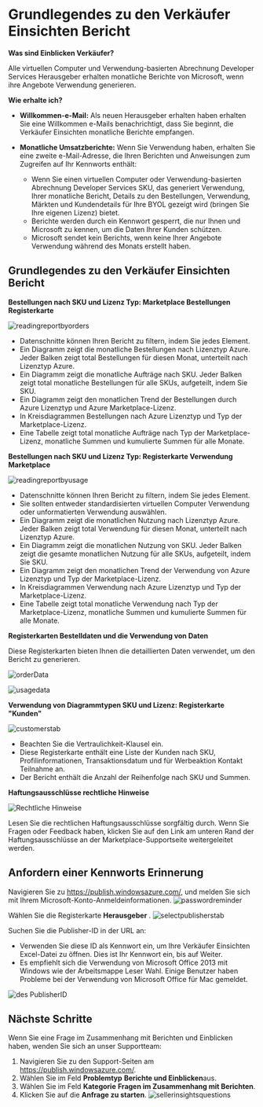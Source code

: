 <properties
   pageTitle="Grundlegendes zu Azure Marketplace Verwendung basierenden Berichte und Verkäufer Einsichten reporting | Microsoft Azure"
   description="Als Verkäufer auf Azure Marketplace verstehen Sie Ihrer Verwendung-basierten Bericht, auch bekannt als ein Verkäufer Einsichten von Berichten"
   services="Azure Marketplace"
   documentationCenter="na"
   authors="v-jeana"
   manager="lakoch"
   editor=""/>

<tags
   ms.service="marketplace"
   ms.devlang="na"
   ms.topic="article"
   ms.tgt_pltfrm="na"
   ms.workload="na"
   ms.date="02/05/2016"
   ms.author="v-jeana; hascipio"/>

# <a name="understand-your-seller-insights-report"></a>Grundlegendes zu den Verkäufer Einsichten Bericht

**Was sind Einblicken Verkäufer?**

Alle virtuellen Computer und Verwendung-basierten Abrechnung Developer Services Herausgeber erhalten monatliche Berichte von Microsoft, wenn ihre Angebote Verwendung generieren.

**Wie erhalte ich?**

- **Willkommen-e-Mail:** Als neuen Herausgeber erhalten haben erhalten Sie eine Willkommen e-Mails benachrichtigt, dass Sie beginnt, die Verkäufer Einsichten monatliche Berichte empfangen.

- **Monatliche Umsatzberichte:**  Wenn Sie Verwendung haben, erhalten Sie eine zweite e-Mail-Adresse, die Ihren Berichten und Anweisungen zum Zugreifen auf Ihr Kennworts enthält:

    - Wenn Sie einen virtuellen Computer oder Verwendung-basierten Abrechnung Developer Services SKU, das generiert Verwendung, Ihrer monatliche Bericht, Details zu den Bestellungen, Verwendung, Märkten und Kundendetails für Ihre BYOL gezeigt wird (bringen Sie Ihre eigenen Lizenz) bietet.
    - Berichte werden durch ein Kennwort gesperrt, die nur Ihnen und Microsoft zu kennen, um die Daten Ihrer Kunden schützen.
    - Microsoft sendet kein Berichts, wenn keine Ihrer Angebote Verwendung während des Monats erstellt haben.

## <a name="understand-your-seller-insights-report"></a>Grundlegendes zu den Verkäufer Einsichten Bericht


**Bestellungen nach SKU und Lizenz Typ: Marketplace Bestellungen Registerkarte**

![readingreportbyorders][2]

- Datenschnitte können Ihren Bericht zu filtern, indem Sie jedes Element.
- Ein Diagramm zeigt die monatliche Bestellungen nach Lizenztyp Azure. Jeder Balken zeigt total Bestellungen für diesen Monat, unterteilt nach Lizenztyp Azure.
- Ein Diagramm zeigt die monatliche Aufträge nach SKU. Jeder Balken zeigt total monatliche Bestellungen für alle SKUs, aufgeteilt, indem Sie SKU.
- Ein Diagramm zeigt den monatlichen Trend der Bestellungen durch Azure Lizenztyp und Azure Marketplace-Lizenz.
- In Kreisdiagrammen Bestellungen nach Azure Lizenztyp und Typ der Marketplace-Lizenz.
- Eine Tabelle zeigt total monatliche Aufträge nach Typ der Marketplace-Lizenz, monatliche Summen und kumulierte Summen für alle Monate.


**Bestellungen nach SKU und Lizenz Typ: Registerkarte Verwendung Marketplace**

![readingreportbyusage][3]

- Datenschnitte können Ihren Bericht zu filtern, indem Sie jedes Element.
- Sie sollten entweder standardisierten virtuellen Computer Verwendung oder unformatierten Verwendung auswählen.
- Ein Diagramm zeigt die monatlichen Nutzung nach Lizenztyp Azure. Jeder Balken zeigt total Verwendung für diesen Monat, unterteilt nach Lizenztyp Azure.
- Ein Diagramm zeigt die monatlichen Nutzung von SKU. Jeder Balken zeigt die gesamte monatlichen Nutzung für alle SKUs, aufgeteilt, indem Sie SKU.
- Ein Diagramm zeigt den monatlichen Trend der Verwendung von Azure Lizenztyp und Typ der Marketplace-Lizenz.
- In Kreisdiagrammen Verwendung nach Azure Lizenztyp und Typ der Marketplace-Lizenz.
- Eine Tabelle zeigt total monatliche Verwendung nach Typ der Marketplace-Lizenz, monatliche Summen und kumulierte Summen für alle Monate.


**Registerkarten Bestelldaten und die Verwendung von Daten**

Diese Registerkarten bieten Ihnen die detaillierten Daten verwendet, um den Bericht zu generieren.

![orderData][4]

![usagedata][5]



**Verwendung von Diagrammtypen SKU und Lizenz: Registerkarte "Kunden"**

![customerstab][6]

- Beachten Sie die Vertraulichkeit-Klausel ein.
- Diese Registerkarte enthält eine Liste der Kunden nach SKU, Profilinformationen, Transaktionsdatum und für Werbeaktion Kontakt Teilnahme an.
- Der Bericht enthält die Anzahl der Reihenfolge nach SKU und Summen.


**Haftungsausschlüsse rechtliche Hinweise**

![Rechtliche Hinweise][1]

Lesen Sie die rechtlichen Haftungsausschlüsse sorgfältig durch. Wenn Sie Fragen oder Feedback haben, klicken Sie auf den Link am unteren Rand der Haftungsausschlüsse an der Marketplace-Supportseite weitergeleitet werden.

## <a name="request-a-password-reminder"></a>Anfordern einer Kennworts Erinnerung

Navigieren Sie zu https://publish.windowsazure.com/, und melden Sie sich mit Ihrem Microsoft-Konto-Anmeldeinformationen.
![passwordreminder][7]

Wählen Sie die Registerkarte **Herausgeber** .
![selectpublisherstab][8]


Suchen Sie die Publisher-ID in der URL an:
- Verwenden Sie diese ID als Kennwort ein, um Ihre Verkäufer Einsichten Excel-Datei zu öffnen.
Dies ist Ihr Kennwort ein, bis auf Weiter.
- Es empfiehlt sich die Verwendung von Microsoft Office 2013 mit Windows wie der Arbeitsmappe Leser Wahl.  Einige Benutzer haben Probleme bei der Verwendung von Microsoft Office für Mac gemeldet.

![des PublisherID][9]


## <a name="next-steps"></a>Nächste Schritte  
Wenn Sie eine Frage im Zusammenhang mit Berichten und Einblicken haben, wenden Sie sich an unser Supportteam:

1. Navigieren Sie zu den Support-Seiten am https://publish.windowsazure.com/.
2. Wählen Sie im Feld **Problemtyp** **Berichte und Einblicken**aus.
3. Wählen Sie im Feld **Kategorie** **Fragen im Zusammenhang mit Berichten**.
4. Klicken Sie auf die **Anfrage zu starten**.
  ![sellerinsightsquestions][10]



[1]: ./media/marketplace-publishing-report-seller-insights/legal.png
[2]: ./media/marketplace-publishing-report-seller-insights/readingreportbyorders.png
[3]: ./media/marketplace-publishing-report-seller-insights/readingreportbyusage.png
[4]: ./media/marketplace-publishing-report-seller-insights/orderdata.png
[5]: ./media/marketplace-publishing-report-seller-insights/usagedata.png
[6]: ./media/marketplace-publishing-report-seller-insights/customerstab.png
[7]: ./media/marketplace-publishing-report-seller-insights/passwordreminder.png
[8]: ./media/marketplace-publishing-report-seller-insights/selectpublisherstab.png
[9]: ./media/marketplace-publishing-report-seller-insights/publisherid.png
[10]: ./media/marketplace-publishing-report-seller-insights/sellerinsightsquestions.png
